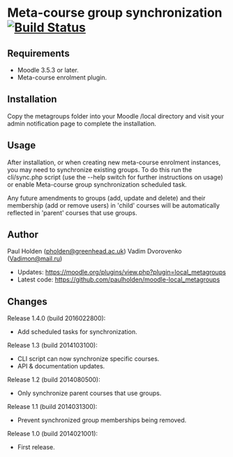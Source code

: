 # Meta-course group synchronization [![Build Status](https://travis-ci.com/paulholden/moodle-local_metagroups.svg?branch=master)](https://travis-ci.com/paulholden/moodle-local_metagroups)

## Requirements

- Moodle 3.5.3 or later.
- Meta-course enrolment plugin.

## Installation

Copy the metagroups folder into your Moodle /local directory and visit your admin notification page to complete the installation.

## Usage

After installation, or when creating new meta-course enrolment instances, you may need to synchronize existing groups. To do this
run the cli/sync.php script (use the --help switch for further instructions on usage) or enable Meta-course group synchronization
scheduled task.

Any future amendments to groups (add, update and delete) and their membership (add or remove users) in 'child' courses will be automatically
reflected in 'parent' courses that use groups.

## Author

Paul Holden (pholden@greenhead.ac.uk)
Vadim Dvorovenko (Vadimon@mail.ru)

- Updates: https://moodle.org/plugins/view.php?plugin=local_metagroups
- Latest code: https://github.com/paulholden/moodle-local_metagroups

Changes
-------
Release 1.4.0 (build 2016022800):
- Add scheduled tasks for synchronization.

Release 1.3 (build 2014103100):
- CLI script can now synchronize specific courses.
- API & documentation updates.

Release 1.2 (build 2014080500):
- Only synchronize parent courses that use groups.

Release 1.1 (build 2014031300):
- Prevent synchronized group memberships being removed.

Release 1.0 (build 2014021001):
- First release.
